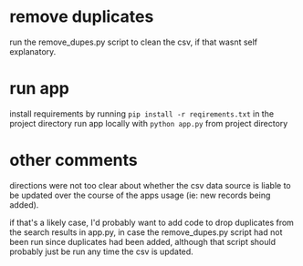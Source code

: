 # remove duplicates
run the remove_dupes.py script to clean the csv, if that wasnt
self explanatory.

# run app
install requirements by running `pip install -r reqirements.txt`
in the project directory
run app locally with `python app.py` from project directory

# other comments
directions were not too clear about whether the csv data source is liable to be updated over the course of the apps
usage (ie: new records being added).

if that's a likely case, I'd probably want to add code to drop duplicates from the search results in app.py, in case the
remove_dupes.py script had not been run since duplicates had been added, although that script should probably just be
run any time the csv is updated.